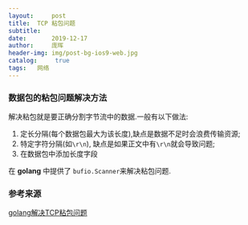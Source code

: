 ```yaml
---
layout:     post
title:	TCP 粘包问题
subtitle:   
date:       2019-12-17
author: 	庞晖
header-img: img/post-bg-ios9-web.jpg
catalog: 	 true
tags: 	网络
---
```


### 数据包的粘包问题解决方法
解决粘包就是要正确分割字节流中的数据.一般有以下做法:
1. 定长分隔(每个数据包最大为该长度),缺点是数据不足时会浪费传输资源;
2. 特定字符分隔(如```\r\n```), 缺点是如果正文中有```\r\n```就会导致问题;
3. 在数据包中添加长度字段

在 **golang** 中提供了 ```bufio.Scanner```来解决粘包问题.

### 参考来源
[golang解决TCP粘包问题](https://www.ddhigh.com/2018/03/02/golang-tcp-stick-package.html)